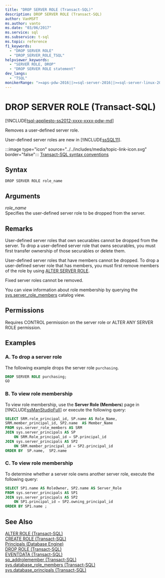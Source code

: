 ```yaml
---
title: "DROP SERVER ROLE (Transact-SQL)"
description: DROP SERVER ROLE (Transact-SQL)
author: VanMSFT
ms.author: vanto
ms.date: "03/06/2017"
ms.service: sql
ms.subservice: t-sql
ms.topic: reference
f1_keywords:
  - "DROP SERVER ROLE"
  - "DROP_SERVER_ROLE_TSQL"
helpviewer_keywords:
  - "SERVER ROLE, DROP"
  - "DROP SERVER ROLE statement"
dev_langs:
  - "TSQL"
monikerRange: ">=aps-pdw-2016||>=sql-server-2016||>=sql-server-linux-2017||=azuresqldb-mi-current"
---
```

# DROP SERVER ROLE (Transact-SQL)
[!INCLUDE[tsql-appliesto-ss2012-xxxx-xxxx-pdw-md](../../includes/applies-to-version/sql-asdbmi-asa-pdw.md)]

  Removes a user-defined server role.  
  
 User-defined server roles are new in [!INCLUDE[ssSQL11](../../includes/sssql11-md.md)].  
  
 :::image type="icon" source="../../includes/media/topic-link-icon.svg" border="false"::: [Transact-SQL syntax conventions](../../t-sql/language-elements/transact-sql-syntax-conventions-transact-sql.md)  
  
## Syntax  
  
```syntaxsql  
DROP SERVER ROLE role_name  
```  
  
## Arguments  
 *role_name*  
 Specifies the user-defined server role to be dropped from the server.  
  
## Remarks  
 User-defined server roles that own securables cannot be dropped from the server. To drop a user-defined server role that owns securables, you must first transfer ownership of those securables or delete them.  
  
 User-defined server roles that have members cannot be dropped. To drop a user-defined server role that has members, you must first remove members of the role by using [ALTER SERVER ROLE](../../t-sql/statements/alter-server-role-transact-sql.md).  
  
 Fixed server roles cannot be removed.  
  
 You can view information about role membership by querying the [sys.server_role_members](../../relational-databases/system-catalog-views/sys-server-role-members-transact-sql.md) catalog view.  
  
## Permissions  
 Requires CONTROL permission on the server role or ALTER ANY SERVER ROLE permission.  
  
## Examples  
  
### A. To drop a server role  
 The following example drops the server role `purchasing`.  
  
```sql  
DROP SERVER ROLE purchasing;  
GO  
```  
  
### B. To view role membership  
 To view role membership, use the **Server Role (Members**) page in [!INCLUDE[ssManStudioFull](../../includes/ssmanstudiofull-md.md)] or execute the following query:  
  
```sql  
SELECT SRM.role_principal_id, SP.name AS Role_Name,   
SRM.member_principal_id, SP2.name  AS Member_Name  
FROM sys.server_role_members AS SRM  
JOIN sys.server_principals AS SP  
    ON SRM.Role_principal_id = SP.principal_id  
JOIN sys.server_principals AS SP2   
    ON SRM.member_principal_id = SP2.principal_id  
ORDER BY  SP.name,  SP2.name  
```  
  
### C. To view role membership  
 To determine whether a server role owns another server role, execute the following query:  
  
```sql  
SELECT SP1.name AS RoleOwner, SP2.name AS Server_Role  
FROM sys.server_principals AS SP1  
JOIN sys.server_principals AS SP2  
    ON SP1.principal_id = SP2.owning_principal_id   
ORDER BY SP1.name ;  
```  
  
## See Also  
 [ALTER ROLE &#40;Transact-SQL&#41;](../../t-sql/statements/alter-role-transact-sql.md)   
 [CREATE ROLE &#40;Transact-SQL&#41;](../../t-sql/statements/create-role-transact-sql.md)   
 [Principals &#40;Database Engine&#41;](../../relational-databases/security/authentication-access/principals-database-engine.md)   
 [DROP ROLE &#40;Transact-SQL&#41;](../../t-sql/statements/drop-role-transact-sql.md)   
 [EVENTDATA &#40;Transact-SQL&#41;](../../t-sql/functions/eventdata-transact-sql.md)   
 [sp_addrolemember &#40;Transact-SQL&#41;](../../relational-databases/system-stored-procedures/sp-addrolemember-transact-sql.md)   
 [sys.database_role_members &#40;Transact-SQL&#41;](../../relational-databases/system-catalog-views/sys-database-role-members-transact-sql.md)   
 [sys.database_principals &#40;Transact-SQL&#41;](../../relational-databases/system-catalog-views/sys-database-principals-transact-sql.md)  
  
  
